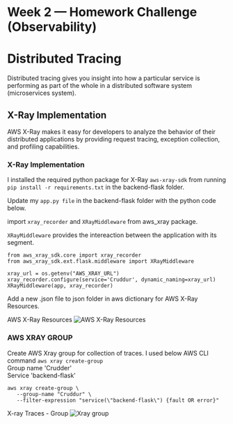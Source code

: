 # Week 2 — Homework Challenge (Observability)
# Distributed Tracing
Distributed tracing gives you insight into how a particular service is performing as part of the whole in a distributed software system (microservices system).<br>

## X-Ray Implementation

AWS X-Ray makes it easy for developers to analyze the behavior of their distributed applications by providing request tracing, exception collection, and profiling capabilities.

### X-Ray Implementation
I installed the required python package for X-Ray ``` aws-xray-sdk ``` from running 
``` pip install -r requirements.txt ``` in the backend-flask folder. <br>

Update my ``` app.py file ``` in the backend-flask folder with the python code below. <br>

import ```xray_recorder``` and ```XRayMiddleware``` from aws_xray package.

```XRayMiddleware``` provides the intereaction between the application with its segment.

    from aws_xray_sdk.core import xray_recorder
    from aws_xray_sdk.ext.flask.middleware import XRayMiddleware
   
    xray_url = os.getenv("AWS_XRAY_URL")
    xray_recorder.configure(service='Cruddur', dynamic_naming=xray_url)
    XRayMiddleware(app, xray_recorder)
    
Add a new .json file to json folder in aws dictionary for AWS X-Ray Resources.

AWS X-Ray Resources
![AWS X-Ray Resources](week_2_assets/xray_json.png) <br>

### AWS XRAY GROUP

Create AWS Xray group for collection of traces. I used below AWS CLI command ```aws xray create-group``` <br>
Group name 'Crudder' <br>
Service 'backend-flask' <br>

    aws xray create-group \
       --group-name "Cruddur" \
       --filter-expression "service(\"backend-flask\") {fault OR error}"

X-ray Traces - Group
![Xray group](week_2_assets/x-ray%20group.PNG)

